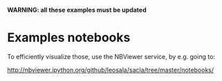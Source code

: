 **WARNING: all these examples must be updated**

# Examples notebooks

To efficiently visualize those, use the NBViewer service, by e.g. going to:

http://nbviewer.ipython.org/github/leosala/sacla/tree/master/notebooks/

